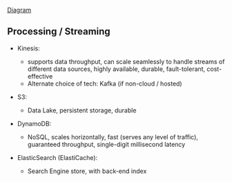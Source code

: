 [Diagram](RelayR_Task_2.jpeg)

## Processing / Streaming

* Kinesis:
    * supports data throughput, can scale seamlessly to handle streams of different data sources, highly available, durable, fault-tolerant, cost-effective
    * Alternate choice of tech: Kafka (if non-cloud / hosted)

* S3:
    * Data Lake, persistent storage, durable

* DynamoDB:
    * NoSQL, scales horizontally, fast (serves any level of traffic), guaranteed throughput, single-digit millisecond
latency

* ElasticSearch (ElastiCache):
    * Search Engine store, with back-end index

